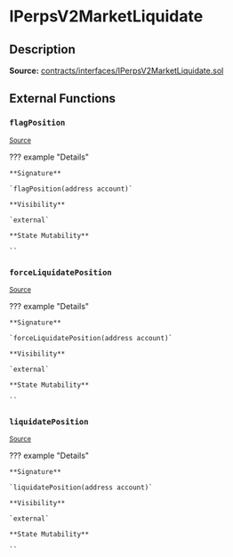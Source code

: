 # IPerpsV2MarketLiquidate

## Description

**Source:** [contracts/interfaces/IPerpsV2MarketLiquidate.sol](https://github.com/Synthetixio/synthetix/tree/v2.101.2/contracts/interfaces/IPerpsV2MarketLiquidate.sol)

## External Functions

### `flagPosition`

<sub>[Source](https://github.com/Synthetixio/synthetix/tree/v2.101.2/contracts/interfaces/IPerpsV2MarketLiquidate.sol#L10)</sub>

??? example "Details"

    **Signature**

    `flagPosition(address account)`

    **Visibility**

    `external`

    **State Mutability**

    ``

### `forceLiquidatePosition`

<sub>[Source](https://github.com/Synthetixio/synthetix/tree/v2.101.2/contracts/interfaces/IPerpsV2MarketLiquidate.sol#L14)</sub>

??? example "Details"

    **Signature**

    `forceLiquidatePosition(address account)`

    **Visibility**

    `external`

    **State Mutability**

    ``

### `liquidatePosition`

<sub>[Source](https://github.com/Synthetixio/synthetix/tree/v2.101.2/contracts/interfaces/IPerpsV2MarketLiquidate.sol#L12)</sub>

??? example "Details"

    **Signature**

    `liquidatePosition(address account)`

    **Visibility**

    `external`

    **State Mutability**

    ``
